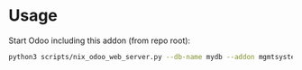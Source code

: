 # Usage

Start Odoo including this addon (from repo root):

```bash
python3 scripts/nix_odoo_web_server.py --db-name mydb --addon mgmtsystem_survey
```
